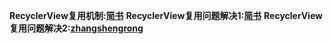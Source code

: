 ﻿__RecyclerView复用机制:[简书](https://www.jianshu.com/p/aeb9ccf6a5a4)__
__RecyclerView复用问题解决1:[简书](https://www.jianshu.com/p/504e87089589)__
__RecyclerView复用问题解决2:[zhangshengrong](https://www.zhangshengrong.com/p/pDXB0bj4aP/)__